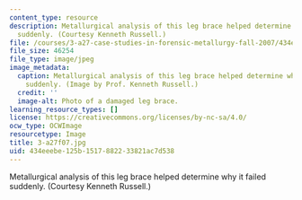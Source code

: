 ```yaml
---
content_type: resource
description: Metallurgical analysis of this leg brace helped determine why it failed
  suddenly. (Courtesy Kenneth Russell.)
file: /courses/3-a27-case-studies-in-forensic-metallurgy-fall-2007/434eeebe125b1517882233821ac7d538_3-a27f07.jpg
file_size: 46254
file_type: image/jpeg
image_metadata:
  caption: Metallurgical analysis of this leg brace helped determine why it failed
    suddenly. (Image by Prof. Kenneth Russell.)
  credit: ''
  image-alt: Photo of a damaged leg brace.
learning_resource_types: []
license: https://creativecommons.org/licenses/by-nc-sa/4.0/
ocw_type: OCWImage
resourcetype: Image
title: 3-a27f07.jpg
uid: 434eeebe-125b-1517-8822-33821ac7d538
---
```

Metallurgical analysis of this leg brace helped determine why it failed suddenly. (Courtesy Kenneth Russell.)